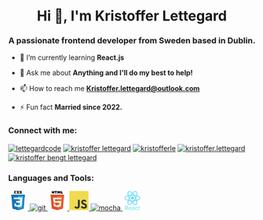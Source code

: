 <h1 align="center">Hi 👋, I'm Kristoffer Lettegard</h1>
<h3 align="center">A passionate frontend developer from Sweden based in Dublin.</h3>

- 🌱 I’m currently learning **React.js**

- 💬 Ask me about **Anything and I'll do my best to help!**

- 📫 How to reach me **Kristoffer.lettegard@outlook.com**

- ⚡ Fun fact **Married since 2022.**

<h3 align="left">Connect with me:</h3>
<p align="left">
<a href="https://twitter.com/lettegardcode" target="blank"><img align="center" src="https://raw.githubusercontent.com/rahuldkjain/github-profile-readme-generator/master/src/images/icons/Social/twitter.svg" alt="lettegardcode" height="30" width="40" /></a>
<a href="https://linkedin.com/in/kristoffer lettegard" target="blank"><img align="center" src="https://raw.githubusercontent.com/rahuldkjain/github-profile-readme-generator/master/src/images/icons/Social/linked-in-alt.svg" alt="kristoffer lettegard" height="30" width="40" /></a>
<a href="https://stackoverflow.com/users/kristofferle" target="blank"><img align="center" src="https://raw.githubusercontent.com/rahuldkjain/github-profile-readme-generator/master/src/images/icons/Social/stack-overflow.svg" alt="kristofferle" height="30" width="40" /></a>
<a href="https://codesandbox.com/kristoffer.lettegard" target="blank"><img align="center" src="https://raw.githubusercontent.com/rahuldkjain/github-profile-readme-generator/master/src/images/icons/Social/codesandbox.svg" alt="kristoffer.lettegard" height="30" width="40" /></a>
<a href="https://fb.com/kristoffer bengt lettegard" target="blank"><img align="center" src="https://raw.githubusercontent.com/rahuldkjain/github-profile-readme-generator/master/src/images/icons/Social/facebook.svg" alt="kristoffer bengt lettegard" height="30" width="40" /></a>
</p>

<h3 align="left">Languages and Tools:</h3>
<p align="left"> <a href="https://www.w3schools.com/css/" target="_blank" rel="noreferrer"> <img src="https://raw.githubusercontent.com/devicons/devicon/master/icons/css3/css3-original-wordmark.svg" alt="css3" width="40" height="40"/> </a> <a href="https://git-scm.com/" target="_blank" rel="noreferrer"> <img src="https://www.vectorlogo.zone/logos/git-scm/git-scm-icon.svg" alt="git" width="40" height="40"/> </a> <a href="https://www.w3.org/html/" target="_blank" rel="noreferrer"> <img src="https://raw.githubusercontent.com/devicons/devicon/master/icons/html5/html5-original-wordmark.svg" alt="html5" width="40" height="40"/> </a> <a href="https://developer.mozilla.org/en-US/docs/Web/JavaScript" target="_blank" rel="noreferrer"> <img src="https://raw.githubusercontent.com/devicons/devicon/master/icons/javascript/javascript-original.svg" alt="javascript" width="40" height="40"/> </a> <a href="https://mochajs.org" target="_blank" rel="noreferrer"> <img src="https://www.vectorlogo.zone/logos/mochajs/mochajs-icon.svg" alt="mocha" width="40" height="40"/> </a> <a href="https://reactjs.org/" target="_blank" rel="noreferrer"> <img src="https://raw.githubusercontent.com/devicons/devicon/master/icons/react/react-original-wordmark.svg" alt="react" width="40" height="40"/> </a> </p>

  
